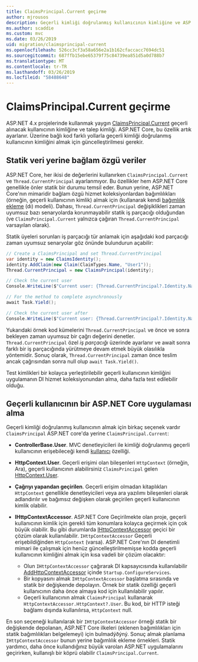 ```yaml
---
title: ClaimsPrincipal.Current geçirme
author: mjrousos
description: Geçerli kimliği doğrulanmış kullanıcının kimliğine ve ASP.NET Core Taleplerde alınacak ClaimsPrincipal.Current uzağa geçirmeyi öğrenin.
ms.author: scaddie
ms.custom: mvc
ms.date: 03/26/2019
uid: migration/claimsprincipal-current
ms.openlocfilehash: 526cc3cf3a58a656e2a1b162cfaccacc7694dc51
ms.sourcegitcommit: 687ffb15ebe65379f75c84739ea851d5a0d788b7
ms.translationtype: MT
ms.contentlocale: tr-TR
ms.lasthandoff: 03/26/2019
ms.locfileid: "58488648"
---
```

# <a name="migrate-from-claimsprincipalcurrent"></a>ClaimsPrincipal.Current geçirme

ASP.NET 4.x projelerinde kullanmak yaygın [ClaimsPrincipal.Current](/dotnet/api/system.security.claims.claimsprincipal.current) geçerli alınacak kullanıcının kimliğine ve talep kimliği. ASP.NET Core, bu özellik artık ayarlanır. Üzerine bağlı kod farklı yollarla geçerli kimliği doğrulanmış kullanıcının kimliğini almak için güncelleştirilmesi gerekir.

## <a name="context-specific-data-instead-of-static-data"></a>Statik veri yerine bağlam özgü veriler

ASP.NET Core, her ikisi de değerlerini kullanırken `ClaimsPrincipal.Current` ve `Thread.CurrentPrincipal` ayarlanmıyor. Bu özellikler hem ASP.NET Core genellikle önler statik bir durumu temsil eder. Bunun yerine, ASP.NET Core'nın mimaridir bağlam özgü hizmet koleksiyonlardan bağımlılıkları (örneğin, geçerli kullanıcının kimlik) almak için (kullanarak kendi [bağımlılık ekleme](xref:fundamentals/dependency-injection) (dı) modeli). Dahası, `Thread.CurrentPrincipal` değişiklikleri zaman uyumsuz bazı senaryolarda korunmayabilir statik iş parçacığı olduğundan (ve `ClaimsPrincipal.Current` yalnızca çağıran `Thread.CurrentPrincipal` varsayılan olarak).

Statik üyeleri sorunları iş parçacığı tür anlamak için aşağıdaki kod parçacığı zaman uyumsuz senaryolar göz önünde bulundurun açabilir:

```csharp
// Create a ClaimsPrincipal and set Thread.CurrentPrincipal
var identity = new ClaimsIdentity();
identity.AddClaim(new Claim(ClaimTypes.Name, "User1"));
Thread.CurrentPrincipal = new ClaimsPrincipal(identity);

// Check the current user
Console.WriteLine($"Current user: {Thread.CurrentPrincipal?.Identity.Name}");

// For the method to complete asynchronously
await Task.Yield();

// Check the current user after
Console.WriteLine($"Current user: {Thread.CurrentPrincipal?.Identity.Name}");
```

Yukarıdaki örnek kod kümelerini `Thread.CurrentPrincipal` ve önce ve sonra bekleyen zaman uyumsuz bir çağrı değerini denetler. `Thread.CurrentPrincipal` özel *iş parçacığı* üzerinde ayarlanır ve await sonra farklı bir iş parçacığında yürütmeye devam etmek büyük olasılıkla yöntemidir. Sonuç olarak, `Thread.CurrentPrincipal` zaman önce teslim ancak çağrısından sonra null olup `await Task.Yield()`.

Test kimlikleri bir kolayca yerleştirilebilir geçerli kullanıcının kimliğini uygulamanın DI hizmet koleksiyonundan alma, daha fazla test edilebilir olduğu.

## <a name="retrieve-the-current-user-in-an-aspnet-core-app"></a>Geçerli kullanıcının bir ASP.NET Core uygulaması alma

Geçerli kimliği doğrulanmış kullanıcının almak için birkaç seçenek vardır `ClaimsPrincipal` ASP.NET core'da yerine `ClaimsPrincipal.Current`:

* **ControllerBase.User**. MVC denetleyicileri ile kimliği doğrulanmış geçerli kullanıcının erişebileceği kendi [kullanıcı](/dotnet/api/microsoft.aspnetcore.mvc.controllerbase.user) özelliği.
* **HttpContext.User**. Geçerli erişimi olan bileşenleri `HttpContext` (örneğin, Ara), geçerli kullanıcının alabilirsiniz `ClaimsPrincipal` gelen [HttpContext.User](/dotnet/api/microsoft.aspnetcore.http.httpcontext.user).
* **Çağrıyı yapandan geçirilen**. Geçerli erişim olmadan kitaplıkları `HttpContext` genellikle denetleyicileri veya ara yazılımı bileşenleri olarak adlandırılır ve bağımsız değişken olarak geçirilen geçerli kullanıcının kimlik olabilir.
* **IHttpContextAccessor**. ASP.NET Core Geçirilmekte olan proje, geçerli kullanıcının kimlik için gerekli tüm konumlara kolayca geçirmek için çok büyük olabilir. Bu gibi durumlarda [IHttpContextAccessor](/dotnet/api/microsoft.aspnetcore.http.ihttpcontextaccessor) geçici bir çözüm olarak kullanılabilir. `IHttpContextAccessor` Geçerli erişebildiğinden `HttpContext` (varsa). ASP.NET Core'nın DI denetimli mimari ile çalışmak için henüz güncelleştirilmemişse kodda geçerli kullanıcının kimliğini almak için kısa vadeli bir çözüm olacaktır:

  * Olun `IHttpContextAccessor` çağırarak DI kapsayıcısında kullanılabilir [AddHttpContextAccessor](https://github.com/aspnet/Hosting/issues/793) içinde `Startup.ConfigureServices`.
  * Bir kopyasını almak `IHttpContextAccessor` başlatma sırasında ve statik bir değişkende depolayın. Örnek bir statik özelliği geçerli kullanıcının daha önce almaya kod için kullanılabilir yapılır.
  * Geçerli kullanıcının almak `ClaimsPrincipal` kullanarak `HttpContextAccessor.HttpContext?.User`. Bu kod, bir HTTP isteği bağlamı dışında kullanılırsa, `HttpContext` null.

En son seçeneği kullanılarak bir `IHttpContextAccessor` örneği statik bir değişkende depolanan, ASP.NET Core ilkeleri (eklenen bağımlılıkları için statik bağımlılıkları belgelemeyi) için bulmadýðýný. Sonuç almak planlama `IHttpContextAccessor` bunun yerine bağımlılık ekleme örnekleri. Statik yardımcı, daha önce kullandığınız büyük varolan ASP.NET uygulamalarını geçirirken, kullanışlı bir köprü olabilir `ClaimsPrincipal.Current`.

